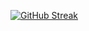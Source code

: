 [![GitHub Streak](https://streak-stats.demolab.com?user=ainorjamal&theme=violet-dark&hide_border=true&border_radius=6&short_numbers=true&date_format=%5BY.%5Dn.j)](https://git.io/streak-stats)
